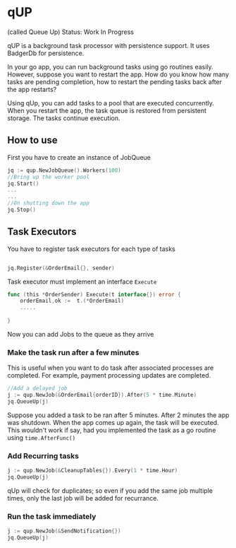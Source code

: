 # qUP 
(called Queue Up) 
Status: Work In Progress

qUP is a background task processor with persistence support. It uses BadgerDb for persistence.  

In your go app, you can run background tasks using go routines easily. 
However, suppose you want to restart the app. How do you know how many tasks are pending completion, how to restart the pending tasks back after the app restarts?  

Using qUp, you can add tasks to a pool that are executed concurrently. When you restart the app, the task queue is restored from persistent storage. The 
tasks continue execution.  

## How to use

First you have to create an instance of JobQueue 
```go
jq := qup.NewJobQueue().Workers(100)
//Bring up the worker pool
jq.Start()
...
...
//On shutting down the app
jq.Stop()
```

## Task Executors 

You have to register task executors for each type of tasks
```go

jq.Register(&OrderEmail{}, sender)

```
Task executor must implement an interface `Execute`
```go
func (this *OrderSender) Execute(t interface{}) error {
    orderEmail,ok :=  t.(*OrderEmail)
    .....
    
}
```

Now you can add Jobs to the queue as they arrive

### Make the task run after a few minutes
This is useful when you want to do  task after associated processes are completed. For example, payment processing updates are completed.
```go
//Add a delayed job
j := qup.NewJob(&OrderEmail{orderID}).After(5 * time.Minute)
jq.QueueUp(j)
```
Suppose you added a task to be ran after 5 minutes. After 2 minutes the app was shutdown. When the app comes up again, the task will be executed.
This wouldn't work if say, had you implemented the task as a go routine using `time.AfterFunc()`

### Add Recurring tasks
```go
j := qup.NewJob(&CleanupTables{}).Every(1 * time.Hour)
jq.QueueUp(j)

```
qUp will check for duplicates; so even if you add the same job multiple times, only the last job will be added for recurrance.

### Run the task immediately
```go
j := qup.NewJob(&SendNotification{})
jq.QueueUp(j)
```

